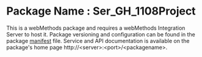 # Package Name : Ser_GH_1108Project
This is a webMethods package and requires a webMethods Integration Server to host it. Package versioning and configuration can be found in the package [manifest](./Ser_GH_1108Project/manifest.v3) file. Service and API documentation is available on the package's home page http://&lt;server&gt;:&lt;port&gt;/&lt;packagename>.